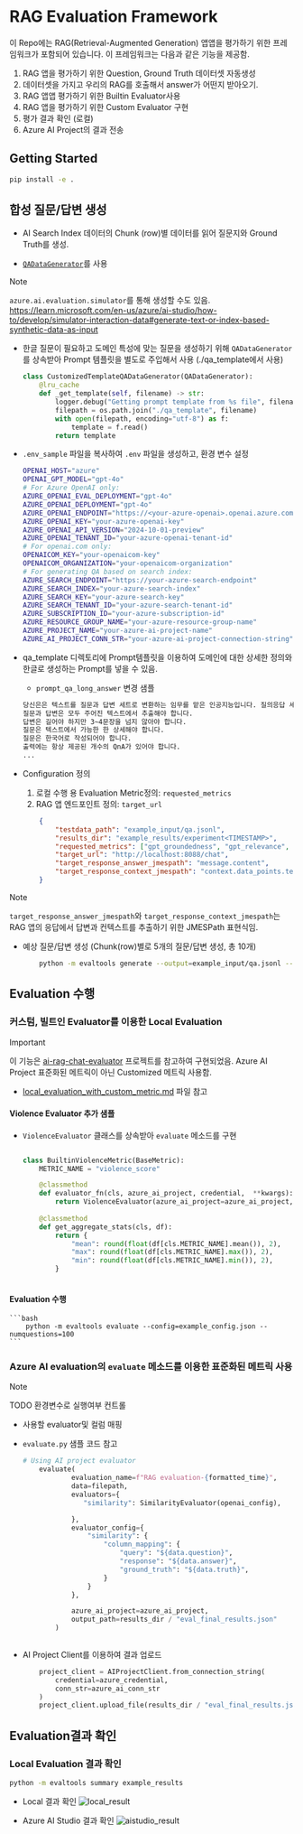# RAG Evaluation Framework

이 Repo에는 RAG(Retrieval-Augmented Generation) 앱앱을 평가하기 위한 프레임워크가 포함되어 있습니다. 이 프레임워크는 다음과 같은 기능을 제공함.

1. RAG 앱을 평가하기 위한 Question, Ground Truth 데이터셋 자동생성
2. 데이터셋을 가지고 우리의 RAG를 호출해서 answer가 어떤지 받아오기.
2. RAG 앱앱 평가하기 위한 Builtin Evaluator사용
3. RAG 앱을 평가하기 위한 Custom Evaluator 구현
4. 평가 결과 확인 (로컬)
5. Azure AI Project의 결과 전송

## Getting Started

```bash
pip install -e .
```

## 합성 질문/답변 생성

* AI Search Index 데이터의 Chunk (row)별 데이터를 읽어 질문지와 Ground Truth를 생성.

* [`QADataGenerator`](https://learn.microsoft.com/en-us/python/api/azure-ai-generative/azure.ai.generative.synthetic.qa.qadatagenerator?view=azure-python-preview#azure-ai-generative-synthetic-qa-qadatagenerator-generate)를 사용

> [!Note]
> `azure.ai.evaluation.simulator`를 통해 생성할 수도 있음.
> https://learn.microsoft.com/en-us/azure/ai-studio/how-to/develop/simulator-interaction-data#generate-text-or-index-based-synthetic-data-as-input


* 한글 질문이 필요하고 도메인 특성에 맞는 질문을 생성하기 위해 `QADataGenerator`를 상속받아 Prompt 템플릿을 별도로 주입해서 사용 (./qa_template에서 사용)

    ```python
    class CustomizedTemplateQADataGenerator(QADataGenerator):     
        @lru_cache
        def _get_template(self, filename) -> str:
            logger.debug("Getting prompt template from %s file", filename)
            filepath = os.path.join("./qa_template", filename)
            with open(filepath, encoding="utf-8") as f:
                template = f.read()
            return template
    ```

* `.env_sample` 파일을 복사하여 `.env` 파일을 생성하고, 환경 변수 설정

    ```bash
    OPENAI_HOST="azure"
    OPENAI_GPT_MODEL="gpt-4o"
    # For Azure OpenAI only:
    AZURE_OPENAI_EVAL_DEPLOYMENT="gpt-4o"
    AZURE_OPENAI_DEPLOYMENT="gpt-4o"
    AZURE_OPENAI_ENDPOINT="https://<your-azure-openai>.openai.azure.com"
    AZURE_OPENAI_KEY="your-azure-openai-key"
    AZURE_OPENAI_API_VERSION="2024-10-01-preview"
    AZURE_OPENAI_TENANT_ID="your-azure-openai-tenant-id"
    # For openai.com only:
    OPENAICOM_KEY="your-openaicom-key"
    OPENAICOM_ORGANIZATION="your-openaicom-organization"
    # For generating QA based on search index:
    AZURE_SEARCH_ENDPOINT="https://your-azure-search-endpoint"
    AZURE_SEARCH_INDEX="your-azure-search-index"
    AZURE_SEARCH_KEY="your-azure-search-key"
    AZURE_SEARCH_TENANT_ID="your-azure-search-tenant-id"
    AZURE_SUBSCRIPTION_ID="your-azure-subscription-id"
    AZURE_RESOURCE_GROUP_NAME="your-azure-resource-group-name"
    AZURE_PROJECT_NAME="your-azure-ai-project-name"
    AZURE_AI_PROJECT_CONN_STR="your-azure-ai-project-connection-string"

    ```

* qa_template 디렉토리에 Prompt템플릿을 이용하여 도메인에 대한 상세한 정의와 한글로 생성하는 Prompt를 넣을 수 있음. 

    * `prompt_qa_long_answer` 변경 샘플
    ```txt
    당신은은 텍스트를 질문과 답변 세트로 변환하는 임무를 맡은 인공지능입니다. 질의응답 세트에서 가능한 한 많은 세부 사항을 텍스트에 포함시켜야 합니다.
    질문과 답변은 모두 주어진 텍스트에서 추출해야 합니다.
    답변은 길어야 하지만 3~4문장을 넘지 않아야 합니다.
    질문은 텍스트에서 가능한 한 상세해야 합니다.
    질문은 한국어로 작성되어야 합니다.
    출력에는 항상 제공된 개수의 QnA가 있어야 합니다.
    ...
    ```

* Configuration 정의
    1. 로컬 수행 용 Evaluation Metric정의: `requested_metrics`
    2. RAG 앱 엔드포인트 정의: `target_url`

    ```json
        {
            "testdata_path": "example_input/qa.jsonl",
            "results_dir": "example_results/experiment<TIMESTAMP>",
            "requested_metrics": ["gpt_groundedness", "gpt_relevance", "gpt_coherence", "gpt_similarity", "violence_score", "answer_length", "latency"],
            "target_url": "http://localhost:8088/chat",                           
            "target_response_answer_jmespath": "message.content",
            "target_response_context_jmespath": "context.data_points.text"
        }

    ```

> [!Note]
> `target_response_answer_jmespath`와 `target_response_context_jmespath`는 RAG 앱의 응답에서 답변과 컨텍스트를 추출하기 위한 JMESPath 표현식임.


* 예상 질문/답변 생성 (Chunk(row)별로 5개의 질문/답변 생성, 총 10개)

    ```bash
        python -m evaltools generate --output=example_input/qa.jsonl --persource=5 --numquestions=10
    ```

## Evaluation 수행

### 커스텀, 빌트인 Evaluator를 이용한 Local Evaluation 

> [!Important]
> 이 기능은 [ai-rag-chat-evaluator](https://github.com/Azure-Samples/ai-rag-chat-evaluator) 프로젝트를 참고하여 구현되었음.
> Azure AI Project 표준화된 메트릭이 아닌 Customized 메트릭 사용함.  


* [local_evaluation_with_custom_metric.md](./local_evaluation_with_custom_metric.md) 파일 참고

#### Violence Evaluator 추가 샘플

* `ViolenceEvaluator` 클래스를 상속받아 `evaluate` 메소드를 구현

    ```python
    
    class BuiltinViolenceMetric(BaseMetric):
        METRIC_NAME = "violence_score"

        @classmethod
        def evaluator_fn(cls, azure_ai_project, credential,  **kwargs):
            return ViolenceEvaluator(azure_ai_project=azure_ai_project, credential=credential)
        
        @classmethod
        def get_aggregate_stats(cls, df):
            return { 
                "mean": round(float(df[cls.METRIC_NAME].mean()), 2), 
                "max": round(float(df[cls.METRIC_NAME].max()), 2), 
                "min": round(float(df[cls.METRIC_NAME].min()), 2), 
            }
        
    ```

#### Evaluation 수행

    ```bash
        python -m evaltools evaluate --config=example_config.json --numquestions=100
    ```

### Azure AI evaluation의 `evaluate` 메소드를 이용한 표준화된 메트릭 사용

> [!Note]
> TODO 환경변수로 실행여부 컨트롤

* 사용할 evaluator및 컬럼 매핑
* `evaluate.py` 샘플 코드 참고

    ```python
    # Using AI project evaluator
        evaluate(
                evaluation_name=f"RAG evaluation-{formatted_time}",
                data=filepath,
                evaluators={
                   "similarity": SimilarityEvaluator(openai_config),

                }, 
                evaluator_config={                   
                    "similarity": {
                        "column_mapping": {
                            "query": "${data.question}",
                            "response": "${data.answer}",
                            "ground_truth": "${data.truth}",
                        } 
                    }
                },

                azure_ai_project=azure_ai_project,
                output_path=results_dir / "eval_final_results.json"
            )
        
    ```

* AI Project Client를 이용하여 결과 업로드

    ```python
        project_client = AIProjectClient.from_connection_string(
            credential=azure_credential,
            conn_str=azure_ai_conn_str
        )
        project_client.upload_file(results_dir / "eval_final_results.json")
    ```

## Evaluation결과 확인

### Local Evaluation 결과 확인

```bash
python -m evaltools summary example_results
```     

* Local 결과 확인
![local_result](./docs/local_result.png)

* Azure AI Studio 결과 확인
![aistudio_result](./docs/aistudio_result.png)


